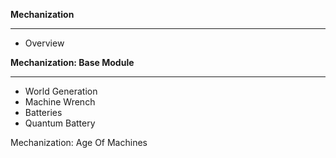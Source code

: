 **Mechanization**
***

* Overview

**Mechanization: Base Module**
***

* World Generation
* Machine Wrench
* Batteries
* Quantum Battery

Mechanization: Age Of Machines